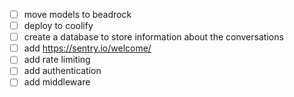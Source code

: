 - [ ] move models to beadrock
- [ ] deploy to coolify
- [ ] create a database to store information about the conversations
- [ ] add https://sentry.io/welcome/
- [ ] add rate limiting
- [ ] add authentication
- [ ] add middleware
